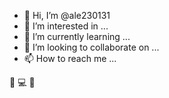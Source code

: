 - 👋 Hi, I’m @ale230131
- 👀 I’m interested in ...
- 🌱 I’m currently learning ...
- 💞️ I’m looking to collaborate on ...
- 📫 How to reach me ...

<!---
ale230131/ale230131 is a ✨ special ✨ repository because its `README.md` (this file) appears on your GitHub profile.
You can click the Preview link to take a look at your changes.
--->

💸
💻 
🚀

